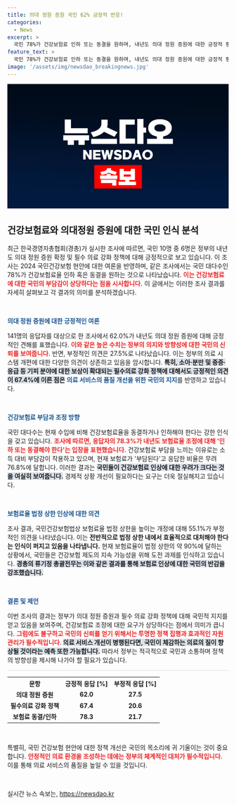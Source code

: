 ```yaml
---
title: 의대 정원 증원 국민 62% 긍정적 반응!
categories:
  - News
excerpt: >
  국민 78%가 건강보험료 인하 또는 동결을 원하며, 내년도 의대 정원 증원에 대한 긍정적 평가도 62%에 달하는 조사 결과가 공개됐다. 기피 분야 보상 강화 정책도 높은 지지를 얻고 있어, 정부의 의료 정책 방향에 대한 관심이 고조되고 있다!
feature_text: >
  국민 78%가 건강보험료 인하 또는 동결을 원하며, 내년도 의대 정원 증원에 대한 긍정적 평가도 62%에 달하는 조사 결과가 공개됐다. 기피 분야 보상 강화 정책도 높은 지지를 얻고 있어, 정부의 의료 정책 방향에 대한 관심이 고조되고 있다!
image: '/assets/img/newsdao_breakingnews.jpg'
---
```


<p><img src="/assets/img/newsdao_breakingnews.jpg" alt="flaretime 속보" /></p>

<h2 data-ke-size="size26">건강보험료와 의대정원 증원에 대한 국민 인식 분석</h2>

<p data-ke-size="size16">최근 한국경영자총협회(경총)가 실시한 조사에 따르면, 국민 10명 중 6명은 정부의 내년도 의대 정원 증원 확정 및 필수 의료 강화 정책에 대해 긍정적으로 보고 있습니다. 이 조사는 2024 국민건강보험 현안에 대한 여론을 반영하며, 같은 조사에서는 국민 대다수인 78%가 건강보험료율 인하 혹은 동결을 원하는 것으로 나타났습니다. <b><span style="color: #ee2323;">이는 건강보험료에 대한 국민의 부담감이 상당하다는 점을 시사합니다.</span></b> 이 글에서는 이러한 조사 결과를 자세히 살펴보고 각 결과의 의미를 분석하겠습니다.</p>

<p data-ke-size="size16">&nbsp;</p>

<p><b><span style="color: #1a5490;">의대 정원 증원에 대한 긍정적인 여론</span></b> </p>

<p data-ke-size="size16">141명의 응답자를 대상으로 한 조사에서 62.0%가 내년도 의대 정원 증원에 대해 긍정적인 견해를 표했습니다. <b><span style="color: #ee2323;">이와 같은 높은 수치는 정부의 의지와 방향성에 대한 국민의 신뢰를 보여줍니다.</span></b> 반면, 부정적인 의견은 27.5%로 나타났습니다. 이는 정부의 의료 시스템 개편에 대한 다양한 의견이 상존하고 있음을 암시합니다. <b><span style="background-color: #21538527;">특히, 소아·분만 및 중증·응급 등 기피 분야에 대한 보상이 확대되는 필수의료 강화 정책에 대해서도 긍정적인 의견이 67.4%에 이른 점은</span></b> <b><span style="color: #1a5490;">의료 서비스의 품질 개선을 위한 국민의 지지</span></b>를 반영하고 있습니다.</p>

<p data-ke-size="size16">&nbsp;</p>

<p><b><span style="color: #1a5490;">건강보험료 부담과 조정 방향</span></b></p>

<p data-ke-size="size16">국민 대다수는 현재 수입에 비해 건강보험료율을 동결하거나 인하해야 한다는 강한 인식을 갖고 있습니다. <b><span style="color: #ee2323;">조사에 따르면, 응답자의 78.3%가 내년도 보험료율 조정에 대해 '인하 또는 동결해야 한다'는 입장을 표현했습니다.</span></b> 건강보험료 부담을 느끼는 이유로는 소득 대비 부담감이 작용하고 있으며, 현재 보험료가 '부담된다'고 응답한 비율은 무려 76.8%에 달합니다. 이러한 결과는 <b><span style="background-color: #21538527;">국민들이 건강보험료 인상에 대한 우려가 크다는 것을 여실히 보여줍니다.</span></b> 경제적 상황 개선이 필요하다는 요구는 더욱 절실해지고 있습니다.</p>

<p data-ke-size="size16">&nbsp;</p>

<p><b><span style="color: #1a5490;">보험료율 법정 상한 인상에 대한 의견</span></b></p>

<p data-ke-size="size16">조사 결과, 국민건강보험법상 보험료율 법정 상한을 높이는 개정에 대해 55.1%가 부정적인 의견을 나타냈습니다. 이는 <b><span style="ee2323;">전반적으로 법정 상한 내에서 효율적으로 대처해야 한다는 인식이 퍼지고 있음을 나타냅니다.</span></b> 현재 보험료율이 법정 상한의 약 90%에 달하는 상황에서, 국민들은 건강보험 제도의 지속 가능성을 위해 도전 과제를 인식하고 있습니다. <b><span style="background-color: #21538527;">경총의 류기정 총괄전무는 이와 같은 결과를 통해 보험료 인상에 대한 국민의 반감을 강조했습니다.</span></b></p>

<p data-ke-size="size16">&nbsp;</p>

<p><b><span style="color: #1a5490;">결론 및 제언</span></b></p>

<p data-ke-size="size16">이번 조사의 결과는 정부가 의대 정원 증원과 필수 의료 강화 정책에 대해 국민적 지지를 얻고 있음을 보여주며, 건강보험료 조정에 대한 요구가 상당하다는 점에서 의미가 큽니다. <b><span style="color: #ee2323;">그럼에도 불구하고 국민의 신뢰를 얻기 위해서는 투명한 정책 집행과 효과적인 자원 관리가 필수적입니다. </span></b> <b><span style="background-color: #21538527;">의료 서비스 개선이 병행된다면, 국민이 체감하는 의료의 질이 향상될 것이라는 예측 또한 가능합니다.</span></b> 따라서 정부는 적극적으로 국민과 소통하며 정책의 방향성을 제시해 나가야 할 필요가 있습니다.</p> 

<hr style="height: 1px; border: none; background-color: #ddd;"/> 

<table>
  <tr>
    <th>문항</th>
    <th>긍정적 응답 [%]</th>
    <th>부정적 응답 [%]</th>
  </tr>
  <tr>
    <td style="text-align: center; height: 17px;"><b>의대 정원 증원</b></td>
    <td style="text-align: center; height: 17px;"><b>62.0</b></td>
    <td style="text-align: center; height: 17px;"><b>27.5</b></td>
  </tr>
  <tr>
    <td style="text-align: center; height: 17px;"><b>필수의료 강화 정책</b></td>
    <td style="text-align: center; height: 17px;"><b>67.4</b></td>
    <td style="text-align: center; height: 17px;"><b>20.6</b></td>
  </tr>
  <tr>
    <td style="text-align: center; height: 17px;"><b>보험료 동결/인하</b></td>
    <td style="text-align: center; height: 17px;"><b>78.3</b></td>
    <td style="text-align: center; height: 17px;"><b>21.7</b></td>
  </tr>
</table> 

<p data-ke-size="size16">&nbsp;</p> 

<p data-ke-size="size16">특별히, 국민 건강보험 현안에 대한 정책 개선은 국민의 목소리에 귀 기울이는 것이 중요합니다. <b><span style="color: #ee2323;">안정적인 의료 환경을 조성하는 데에는 정부의 체계적인 대처가 필수적입니다.</span></b> 이를 통해 의료 서비스의 품질을 높일 수 있을 것입니다.</p> 

<p data-ke-size="size16">&nbsp;</p>
실시간 뉴스 속보는, <a href="https://newsdao.kr" rel="dofollow">https://newsdao.kr</a>


